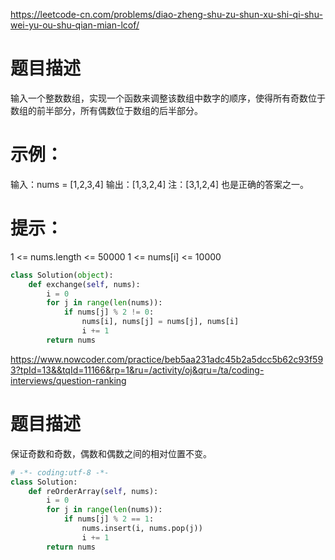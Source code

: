 https://leetcode-cn.com/problems/diao-zheng-shu-zu-shun-xu-shi-qi-shu-wei-yu-ou-shu-qian-mian-lcof/
# 题目描述
输入一个整数数组，实现一个函数来调整该数组中数字的顺序，使得所有奇数位于数组的前半部分，所有偶数位于数组的后半部分。

# 示例：
输入：nums = [1,2,3,4]
输出：[1,3,2,4] 
注：[3,1,2,4] 也是正确的答案之一。
 
# 提示：
1 <= nums.length <= 50000
1 <= nums[i] <= 10000

```python
class Solution(object):
    def exchange(self, nums):
        i = 0
        for j in range(len(nums)):
            if nums[j] % 2 != 0:
                nums[i], nums[j] = nums[j], nums[i]
                i += 1
        return nums
```

https://www.nowcoder.com/practice/beb5aa231adc45b2a5dcc5b62c93f593?tpId=13&&tqId=11166&rp=1&ru=/activity/oj&qru=/ta/coding-interviews/question-ranking
# 题目描述
保证奇数和奇数，偶数和偶数之间的相对位置不变。

```python
# -*- coding:utf-8 -*-
class Solution:
    def reOrderArray(self, nums):
        i = 0
        for j in range(len(nums)):
            if nums[j] % 2 == 1:
                nums.insert(i, nums.pop(j))
                i += 1
        return nums
```